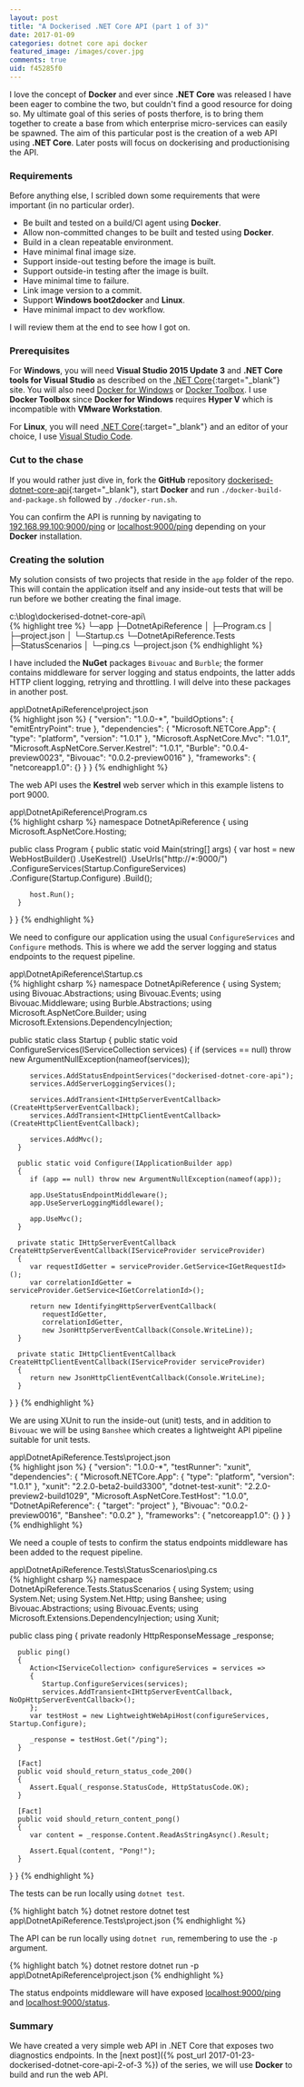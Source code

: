 ```yaml
---
layout: post
title: "A Dockerised .NET Core API (part 1 of 3)"
date: 2017-01-09
categories: dotnet core api docker
featured_image: /images/cover.jpg
comments: true
uid: f45285f0
---
```

I love the concept of **Docker** and ever since **.NET Core** was released I have been eager to combine the two, but couldn't find a good resource for doing so. My ultimate goal of this series of posts therfore, is to bring them together to create a base from which enterprise micro-services can easily be spawned. The aim of this particular post is the creation of a web API using **.NET Core**. Later posts will focus on dockerising and productionising the API.

### Requirements
Before anything else, I scribled down some requirements that were important (in no particular order).

- Be built and tested on a build/CI agent using **Docker**.
- Allow non-committed changes to be built and tested using **Docker**.
- Build in a clean repeatable environment.
- Have minimal final image size.
- Support inside-out testing before the image is built.
- Support outside-in testing after the image is built.
- Have minimal time to failure.
- Link image version to a commit.
- Support **Windows boot2docker** and **Linux**.
- Have minimal impact to dev workflow.

I will review them at the end to see how I got on.

### Prerequisites
For **Windows**, you will need **Visual Studio 2015 Update 3** and **.NET Core tools for Visual Studio** as described on the [.NET Core](https://www.microsoft.com/net/core#windows){:target="_blank"} site. You will also need [Docker for Windows](https://www.docker.com/products/docker#/windows) or [Docker Toolbox](https://www.docker.com/products/docker-toolbox). I use **Docker Toolbox** since **Docker for Windows** requires **Hyper V** which is incompatible with **VMware Workstation**.

For **Linux**, you will need [.NET Core](https://www.microsoft.com/net/core#linuxubuntu){:target="_blank"} and an editor of your choice, I use [Visual Studio Code](https://code.visualstudio.com/docs/setup/linux).

### Cut to the chase
If you would rather just dive in, fork the **GitHub** repository [dockerised-dotnet-core-api](https://github.com/acraven/dockerised-dotnet-core-api){:target="_blank"}, start **Docker** and run `./docker-build-and-package.sh` followed by `./docker-run.sh`.

You can confirm the API is running by navigating to [192.168.99.100:9000/ping](http://192.168.99.100:9000/ping) or [localhost:9000/ping](http://localhost:9000/ping) depending on your **Docker** installation. 

### Creating the solution
My solution consists of two projects that reside in the `app` folder of the repo. This will contain the application itself and any inside-out tests that will be run before we bother creating the final image.

<div class="figcaption">c:\blog\dockerised-dotnet-core-api\</div>
{% highlight tree %}
 └─app
    ├─DotnetApiReference
    │  ├─Program.cs
    │  ├─project.json
    │  └─Startup.cs
    └─DotnetApiReference.Tests
       ├─StatusScenarios
       │  └─ping.cs
       └─project.json
{% endhighlight %}

I have included the **NuGet** packages `Bivouac` and `Burble`; the former contains middleware for server logging and status endpoints, the latter adds HTTP client logging, retrying and throttling. I will delve into these packages in another post.

<div class="figcaption">app\DotnetApiReference\project.json</div>
{% highlight json %}
{
   "version": "1.0.0-*",
   "buildOptions": {
      "emitEntryPoint": true
   },
   "dependencies": {
      "Microsoft.NETCore.App": {
         "type": "platform",
         "version": "1.0.1"
      },
      "Microsoft.AspNetCore.Mvc": "1.0.1",
      "Microsoft.AspNetCore.Server.Kestrel": "1.0.1",
      "Burble": "0.0.4-preview0023",
      "Bivouac": "0.0.2-preview0016"
   },
   "frameworks": {
      "netcoreapp1.0": {}
   }
}
{% endhighlight %}

The web API uses the **Kestrel** web server which in this example listens to port 9000.

<div class="figcaption">app\DotnetApiReference\Program.cs</div>
{% highlight csharp %}
namespace DotnetApiReference
{
   using Microsoft.AspNetCore.Hosting;

   public class Program
   {
      public static void Main(string[] args)
      {
         var host = new WebHostBuilder()
             .UseKestrel()
             .UseUrls("http://*:9000/")
             .ConfigureServices(Startup.ConfigureServices)
             .Configure(Startup.Configure)
             .Build();

         host.Run();
      }
   }
}
{% endhighlight %}

We need to configure our application using the usual `ConfigureServices` and `Configure` methods. This is where we add the server logging and status endpoints to the request pipeline.

<div class="figcaption">app\DotnetApiReference\Startup.cs</div>
{% highlight csharp %}
namespace DotnetApiReference
{
   using System;
   using Bivouac.Abstractions;
   using Bivouac.Events;
   using Bivouac.Middleware;
   using Burble.Abstractions;
   using Microsoft.AspNetCore.Builder;
   using Microsoft.Extensions.DependencyInjection;

   public static class Startup
   {
      public static void ConfigureServices(IServiceCollection services)
      {
         if (services == null) throw new ArgumentNullException(nameof(services));

         services.AddStatusEndpointServices("dockerised-dotnet-core-api");
         services.AddServerLoggingServices();

         services.AddTransient<IHttpServerEventCallback>(CreateHttpServerEventCallback);
         services.AddTransient<IHttpClientEventCallback>(CreateHttpClientEventCallback);

         services.AddMvc();
      }

      public static void Configure(IApplicationBuilder app)
      {
         if (app == null) throw new ArgumentNullException(nameof(app));

         app.UseStatusEndpointMiddleware();
         app.UseServerLoggingMiddleware();

         app.UseMvc();
      }

      private static IHttpServerEventCallback CreateHttpServerEventCallback(IServiceProvider serviceProvider)
      {
         var requestIdGetter = serviceProvider.GetService<IGetRequestId>();
         var correlationIdGetter = serviceProvider.GetService<IGetCorrelationId>();

         return new IdentifyingHttpServerEventCallback(
            requestIdGetter,
            correlationIdGetter,
            new JsonHttpServerEventCallback(Console.WriteLine));
      }

      private static IHttpClientEventCallback CreateHttpClientEventCallback(IServiceProvider serviceProvider)
      {
         return new JsonHttpClientEventCallback(Console.WriteLine);
      }
   }
}
{% endhighlight %}

We are using XUnit to run the inside-out (unit) tests, and in addition to `Bivouac` we will be using `Banshee` which creates a lightweight API pipeline suitable for unit tests.

<div class="figcaption">app\DotnetApiReference.Tests\project.json</div>
{% highlight json %}
{
   "version": "1.0.0-*",
   "testRunner": "xunit",
   "dependencies": {
      "Microsoft.NETCore.App": {
         "type": "platform",
         "version": "1.0.1"
      },
      "xunit": "2.2.0-beta2-build3300",
      "dotnet-test-xunit": "2.2.0-preview2-build1029",
      "Microsoft.AspNetCore.TestHost": "1.0.0",
      "DotnetApiReference": { "target": "project" },
      "Bivouac": "0.0.2-preview0016",
      "Banshee": "0.0.2"
   },
   "frameworks": {
      "netcoreapp1.0": {}
   }
}
{% endhighlight %}

We need a couple of tests to confirm the status endpoints middleware has been added to the request pipeline.

<div class="figcaption">app\DotnetApiReference.Tests\StatusScenarios\ping.cs</div>
{% highlight csharp %}
namespace DotnetApiReference.Tests.StatusScenarios
{
   using System;
   using System.Net;
   using System.Net.Http;
   using Banshee;
   using Bivouac.Abstractions;
   using Bivouac.Events;
   using Microsoft.Extensions.DependencyInjection;
   using Xunit;

   public class ping
   {
      private readonly HttpResponseMessage _response;

      public ping()
      {
         Action<IServiceCollection> configureServices = services =>
         {
            Startup.ConfigureServices(services);
            services.AddTransient<IHttpServerEventCallback, NoOpHttpServerEventCallback>();
         };
         var testHost = new LightweightWebApiHost(configureServices, Startup.Configure);

         _response = testHost.Get("/ping");
      }

      [Fact]
      public void should_return_status_code_200()
      {
         Assert.Equal(_response.StatusCode, HttpStatusCode.OK);
      }

      [Fact]
      public void should_return_content_pong()
      {
         var content = _response.Content.ReadAsStringAsync().Result;

         Assert.Equal(content, "Pong!");
      }
   }
}
{% endhighlight %}

The tests can be run locally using `dotnet test`.  

{% highlight batch %}
dotnet restore
dotnet test app\DotnetApiReference.Tests\project.json
{% endhighlight %}

The API can be run locally using `dotnet run`, remembering to use the `-p` argument.

{% highlight batch %}
dotnet restore
dotnet run -p app\DotnetApiReference\project.json
{% endhighlight %}

The status endpoints middleware will have exposed [localhost:9000/ping](http://localhost:9000/ping) and [localhost:9000/status](http://localhost:9000/status).

### Summary
We have created a very simple web API in .NET Core that exposes two diagnostics endpoints. In the [next post]({% post_url 2017-01-23-dockerised-dotnet-core-api-2-of-3 %}) of the series, we will use **Docker** to build and run the web API.
